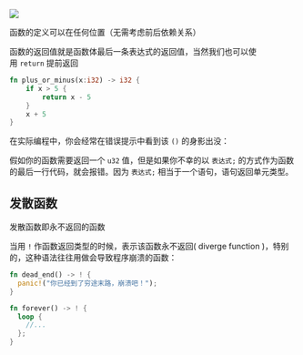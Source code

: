 ![](https://pic2.zhimg.com/80/v2-54b3a6d435d2482243edc4be9ab98153_1440w.png)

函数的定义可以在任何位置（无需考虑前后依赖关系）

函数的返回值就是函数体最后一条表达式的返回值，当然我们也可以使用 `return` 提前返回

```rust
fn plus_or_minus(x:i32) -> i32 {
    if x > 5 {
        return x - 5
    }
    x + 5
}
```

在实际编程中，你会经常在错误提示中看到该 `()` 的身影出没：

假如你的函数需要返回一个 `u32` 值，但是如果你不幸的以 `表达式;` 的方式作为函数的最后一行代码，就会报错。因为 `表达式;` 相当于一个语句，语句返回单元类型。

## 发散函数

发散函数即永不返回的函数

当用 `!` 作函数返回类型的时候，表示该函数永不返回( diverge function )，特别的，这种语法往往用做会导致程序崩溃的函数：

```rust
fn dead_end() -> ! {
  panic!("你已经到了穷途末路，崩溃吧！");
}

fn forever() -> ! {
  loop {
    //...
  };
}
```
